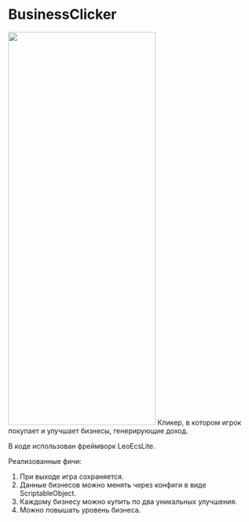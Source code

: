 # BusinessClicker
<img src="(https://github.com/Ellips2/BusinessClicker/blob/main/Screenshot.png?raw=true)" width="300" height="800">
Кликер, в котором игрок покупает и улучшает бизнесы, генерирующие доход. 

В коде использован фреймворк LeoEcsLite.

Реализованные фичи:
1. При выходе игра сохраняется.
2. Данные бизнесов можно менять через конфиги в виде ScriptableObject.
3. Каждому бизнесу можно купить по два уникальных улучшения.
4. Можно повышать уровень бизнеса.
